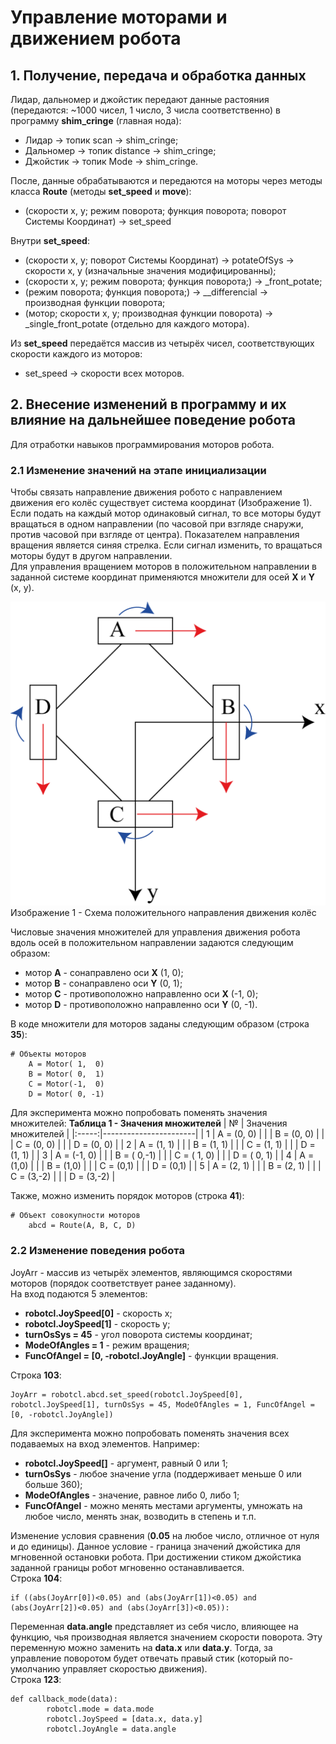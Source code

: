 # Управление моторами и движением робота

## 1. Получение, передача и обработка данных

Лидар, дальномер и джойстик передают данные растояния (передаются: ~1000 чисел, 1 число, 3 числа соответственно) в программу **shim_cringe** (главная нода):
- Лидар -> топик scan -> shim_cringe;
- Дальномер -> топик distance -> shim_cringe;
- Джойстик -> топик Mode -> shim_cringe.

После, данные обрабатываются и передаются на моторы через методы класса **Route** (методы **set_speed** и **move**):
- (скорости x, y; режим поворота; функция поворота; поворот Системы Координат) -> set_speed

Внутри **set_speed**:
- (скорости x, y; поворот Системы Координат) -> potateOfSys -> скорости x, y (изначальные значения модифицированны);
- (скорости x, y; режим поворота; функция поворота;) -> _front_potate;
- (режим поворота; функция поворота;) -> __differencial -> производная функции поворота;
- (мотор; скорости x, y; производная функции поворота) -> _single_front_potate (отдельно для каждого мотора).

Из **set_speed** передаётся массив из четырёх чисел, соответствующих скорости каждого из моторов:
- set_speed -> скорости всех моторов.


## 2. Внесение изменений в программу и их влияние на дальнейшее поведение робота
Для отработки навыков программирования моторов робота.

### 2.1 Изменение значений на этапе инициализации
Чтобы связать направление движения робото с направлением движения его колёс существует система координат (Изображение 1). Если подать на каждый мотор одинаковый сигнал, то все моторы будут вращаться в одном направлении (по часовой при взгляде снаружи, против часовой при взгляде от центра). Показателем направления вращения является синяя стрелка. Если сигнал изменить, то вращаться моторы будут в другом направлении.\
Для управления вращением моторов в положительном направлении в заданной системе координат применяются множители для осей **X** и **Y** (x, y).

![Image_1](https://github.com/Hedgehog0224/catkin_ws/blob/docs/Documentation/Images/003-6-1.png)
Изображение 1 - Схема положительного направления движения колёс

Числовые значения множителей для управления движения робота вдоль осей в положительном направлении задаются следующим образом:
- мотор **A** - сонаправлено оси **X** (1, 0);
- мотор **B** - сонаправлено оси **Y** (0, 1);
- мотор **C** - противоположно направленно оси **X** (-1, 0);
- мотор **D** - противоположно направленно оси **Y** (0, -1).

В коде множители для моторов заданы следующим образом (cтрока **35**):
```
# Объекты моторов
    A = Motor( 1,  0)
    B = Motor( 0,  1)
    C = Motor(-1,  0)
    D = Motor( 0, -1)
```

Для эксперимента можно попробовать поменять значения множителей:
**Таблица 1 - Значения множителей**
| №     | Значения множителей   |
|:-----:|-----------------------|
| 1     | A = (0, 0)            |
|       | B = (0, 0)            |
|       | C = (0, 0)            |
|       | D = (0, 0)            |
| 2     | A = (1, 1)            |
|       | B = (1, 1)            |
|       | C = (1, 1)            |
|       | D = (1, 1)            |
| 3     | A = (-1, 0)           |
|       | B = ( 0,-1)           |
|       | C = ( 1, 0)           |
|       | D = ( 0, 1)           |
| 4     | A = (1,0)             |
|       | B = (1,0)             |
|       | C = (0,1)             |
|       | D = (0,1)             |
| 5     | A = (2, 1)            |
|       | B = (2, 1)            |
|       | C = (3,-2)            |
|       | D = (3,-2)            |

Также, можно изменить порядок моторов (строка **41**):
```
# Объект совокупности моторов
    abcd = Route(A, B, C, D)
```

### 2.2 Изменение поведения робота
JoyArr - массив из четырёх элементов, являющимся скоростями моторов (порядок соответствует ранее заданному).\
На вход подаются 5 элементов:
- **robotcl.JoySpeed[0]** - скорость x;
- **robotcl.JoySpeed[1]** - скорость y;
- **turnOsSys = 45** - угол поворота системы координат;
- **ModeOfAngles = 1** - режим вращения;
- **FuncOfAngel = [0, -robotcl.JoyAngle]** - функции вращения.

Строка **103**:
```
JoyArr = robotcl.abcd.set_speed(robotcl.JoySpeed[0], robotcl.JoySpeed[1], turnOsSys = 45, ModeOfAngles = 1, FuncOfAngel = [0, -robotcl.JoyAngle])
```

Для эксперимента можно попробовать поменять значения всех подаваемых на вход элементов. Например:
- **robotcl.JoySpeed[]** - аргумент, равный 0 или 1;
- **turnOsSys** - любое значение угла (поддерживает меньше 0 или больше 360);
- **ModeOfAngles** - значение, равное либо 0, либо 1;
- **FuncOfAngel** - можно менять местами аргументы, умножать на любое число, менять знак, возводить в степень и т.п.


Изменение условия сравнения (**0.05** на любое число, отличное от нуля и до единицы). Данное условие - граница значений джойстика для мгновенной остановки робота. При достижении стиком джойстика заданной границы робот мгновенно останавливается.\
Строка **104**:
```
if ((abs(JoyArr[0])<0.05) and (abs(JoyArr[1])<0.05) and (abs(JoyArr[2])<0.05) and (abs(JoyArr[3])<0.05)):
```


Переменная **data.angle** представляет из себя число, влияющее на функцию, чья производная является значением скорости поворота. Эту переменную можно заменить на **data.x** или **data.y**. Тогда, за управление поворотом будет отвечать правый стик (который по-умолчанию управляет скоростью движения).\
Строка **123**:
```
def callback_mode(data):
        robotcl.mode = data.mode
        robotcl.JoySpeed = [data.x, data.y]
        robotcl.JoyAngle = data.angle
```
